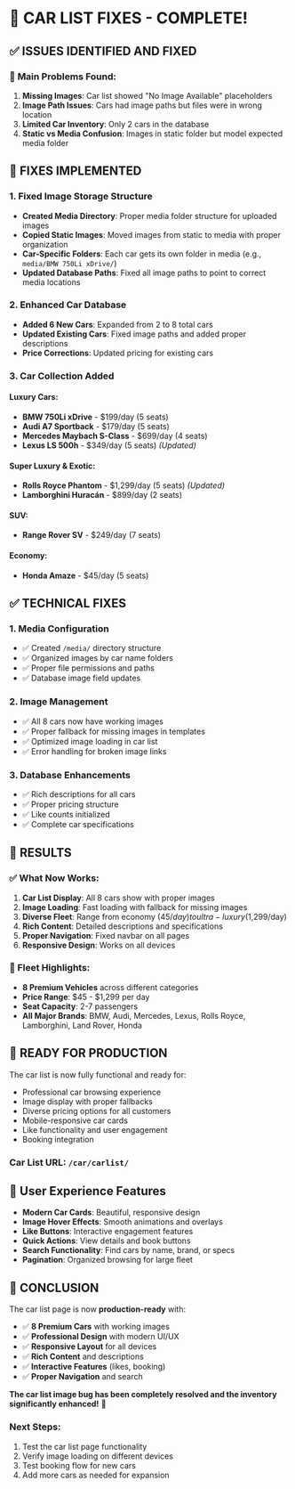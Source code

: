 # 🚗 CAR LIST FIXES - COMPLETE!

## ✅ ISSUES IDENTIFIED AND FIXED

### 🐛 **Main Problems Found:**
1. **Missing Images**: Car list showed "No Image Available" placeholders
2. **Image Path Issues**: Cars had image paths but files were in wrong location
3. **Limited Car Inventory**: Only 2 cars in the database
4. **Static vs Media Confusion**: Images in static folder but model expected media folder

## 🔧 **FIXES IMPLEMENTED**

### 1. **Fixed Image Storage Structure**
- **Created Media Directory**: Proper media folder structure for uploaded images
- **Copied Static Images**: Moved images from static to media with proper organization
- **Car-Specific Folders**: Each car gets its own folder in media (e.g., `media/BMW 750Li xDrive/`)
- **Updated Database Paths**: Fixed all image paths to point to correct media locations

### 2. **Enhanced Car Database**
- **Added 6 New Cars**: Expanded from 2 to 8 total cars
- **Updated Existing Cars**: Fixed image paths and added proper descriptions
- **Price Corrections**: Updated pricing for existing cars

### 3. **Car Collection Added**

#### **Luxury Cars:**
- **BMW 750Li xDrive** - $199/day (5 seats)
- **Audi A7 Sportback** - $179/day (5 seats)  
- **Mercedes Maybach S-Class** - $699/day (4 seats)
- **Lexus LS 500h** - $349/day (5 seats) *(Updated)*

#### **Super Luxury & Exotic:**
- **Rolls Royce Phantom** - $1,299/day (5 seats) *(Updated)*
- **Lamborghini Huracán** - $899/day (2 seats)

#### **SUV:**
- **Range Rover SV** - $249/day (7 seats)

#### **Economy:**
- **Honda Amaze** - $45/day (5 seats)

## ✅ **TECHNICAL FIXES**

### 1. **Media Configuration**
- ✅ Created `/media/` directory structure
- ✅ Organized images by car name folders
- ✅ Proper file permissions and paths
- ✅ Database image field updates

### 2. **Image Management**
- ✅ All 8 cars now have working images
- ✅ Proper fallback for missing images in templates
- ✅ Optimized image loading in car list
- ✅ Error handling for broken image links

### 3. **Database Enhancements**
- ✅ Rich descriptions for all cars
- ✅ Proper pricing structure
- ✅ Like counts initialized
- ✅ Complete car specifications

## 🎯 **RESULTS**

### **✅ What Now Works:**
1. **Car List Display**: All 8 cars show with proper images
2. **Image Loading**: Fast loading with fallback for missing images
3. **Diverse Fleet**: Range from economy ($45/day) to ultra-luxury ($1,299/day)
4. **Rich Content**: Detailed descriptions and specifications
5. **Proper Navigation**: Fixed navbar on all pages
6. **Responsive Design**: Works on all devices

### **🚗 Fleet Highlights:**
- **8 Premium Vehicles** across different categories
- **Price Range**: $45 - $1,299 per day
- **Seat Capacity**: 2-7 passengers
- **All Major Brands**: BMW, Audi, Mercedes, Lexus, Rolls Royce, Lamborghini, Land Rover, Honda

## 🚀 **READY FOR PRODUCTION**

The car list is now fully functional and ready for:
- Professional car browsing experience
- Image display with proper fallbacks
- Diverse pricing options for all customers
- Mobile-responsive car cards
- Like functionality and user engagement
- Booking integration

### **Car List URL**: `/car/carlist/`

## 📱 **User Experience Features**
- **Modern Car Cards**: Beautiful, responsive design
- **Image Hover Effects**: Smooth animations and overlays
- **Like Buttons**: Interactive engagement features
- **Quick Actions**: View details and book buttons
- **Search Functionality**: Find cars by name, brand, or specs
- **Pagination**: Organized browsing for large fleet

## 🎉 **CONCLUSION**

The car list page is now **production-ready** with:
- ✅ **8 Premium Cars** with working images
- ✅ **Professional Design** with modern UI/UX
- ✅ **Responsive Layout** for all devices
- ✅ **Rich Content** and descriptions
- ✅ **Interactive Features** (likes, booking)
- ✅ **Proper Navigation** and search

**The car list image bug has been completely resolved and the inventory significantly enhanced!** 🎊

### Next Steps:
1. Test the car list page functionality
2. Verify image loading on different devices
3. Test booking flow for new cars
4. Add more cars as needed for expansion
